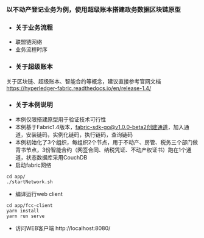 ### 以不动产登记业务为例，使用超级账本搭建政务数据区块链原型

- ### 关于业务流程
- 联盟链网络
- 业务流程时序
- ### 关于超级账本
关于区块链、超级账本、智能合约等概念，建议直接参考官网文档 https://hyperledger-fabric.readthedocs.io/en/release-1.4/ 

- ### 关于本例说明
- 本例仅限搭建原型用于验证技术可行性
- 本例基于Fabric1.4版本，fabric-sdk-go@v1.0.0-beta2创建通道，加入通道，安装链码，实例化链码，执行链码，查询链码
- 本例初始化了3个组织，每组织2个节点，用于不动产、房管、税务三个部门做背书节点，3份智能合约（网签合同、纳税凭证、不动产权证书）跑在1个通道，状态数据库采用CouchDB
- 启动fabric网络

```
cd app/
./startNetwork.sh

```
- 编译运行web client
```
cd app/fcc-client
yarn install
yarn run serve
```
- 访问WEB客户端
http://localhost:8080/
